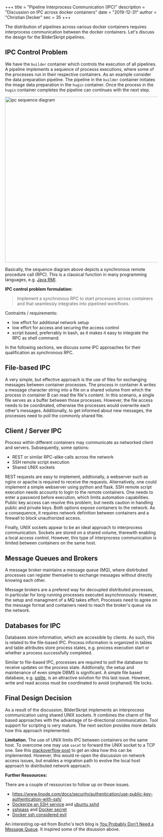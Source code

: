 +++
title = "Pipeline Interprocess Communication (IPC)"
description = "Discussion on IPC across docker containers"
date = "2019-12-31"
author = "Christian Decker"
sec = 35
+++

<style>
img {
  max-width: 100%;
  height: auto;
}
</style>

The distribution of pipelines across various docker containers requires interprocess communication between the docker containers. Let's discuss the design for the BilderSkript pipelines.

## IPC Control Problem

We have the `builder` container which controls the execution of all pipelines. A pipeline implements a  sequence of processs executions, where some of the processes run in their respective containers. As an example consider the data preparation pipeline. The pipeline in the `builder` container initiates the image data preparation in the `hugin` container. Once the process in the `hugin` container completes the pipeline can continues with the next step. 

<img src="uml/ipc_call.png" alt="ipc sequence diagram" width="546"/>

Basically, the sequence diagram above depicts a synchronous remote procedure call (RPC). This is a classical function in many programming languages, e.g. [Java RMI](https://en.wikipedia.org/wiki/Java_remote_method_invocation).

**IPC control problem formulation:** 
> Implement a synchronous RPC to start processes across containers and that seamlessly integrates into pipelined workflows.

Contraints / requirements:

* low effort for additional network setup
* low effort for access and securing the access control
* script based, preferrably in bash, as it makes it easy to integrate the RPC as shell command.

In the following sections, we discuss some IPC approaches for their qualification as synchronous RPC.

## File-based IPC

A very simple, but effective approach is the use of files for exchanging messages between container processes. The process in container A writes a message character string into a file on a shared volume from which the process in container B can read the file's content. In this scenario, a single file serves as a buffer between those processes. However, the file access needs to be coordinated, otherwise the processes would overwrite each other's messages. Additionally, to get informed about new messages, the processes need to poll the commonly shared file. 

## Client / Server IPC

Process within different containers may communicate as networked client and servers. Subsequently, some options:

* REST or similar RPC-alike calls across the network
* SSH remote script execution
* Shared UNIX sockets

REST requests are easy to implement, addtionally, a webserver such as nginx or apache is required to receive the requests. Alternatively, one could implement a simple webserver using python and flask. SSH remote script execution needs accounts to login to the remote containers. One needs to enter a password before execution, which limits automation capabilities. Public key access can resolve this problem, but needs caution in handling public and private keys. Both options expose containers to the network. As a consequence, it requires network definition between containers and a firewall to block unauthorized access.

Finally, UNIX sockets appear to be an ideal approach to interprocess communication. Sockets are stored on a  shared volume, therewith enabling a local access control. However, this type of interprocess communication is limited between containers on the same host.


## Message Queues and Brokers

A message broker maintains a message queue (MQ), where distirbuted processes can register themselve to exchange messages without directly knowing each other. 

Message brokers are a prefered way for decoupled distributed processes, in particular for long running processes executed asynchronously. However, the setup and managment of a MQ takes effort. Processes need to agree on the message format and containers need to reach the broker's queue via the network. 

## Databases for IPC

Databases store information, which are accessible by clients. As such, this is related to the file-based IPC. Process information is organized in tables and table attributes store process states, e.g. process execution start or whether a process successfully completed. 

Similar to file-based IPC, processes are required to poll the database to receive updates on the process state. Addtionally, the setup and maintenance of even simple DBMS is significant. A simple file based database, e.g. [sqlite](https://www.sqlite.org/index.html), is an attractive solution for this last issue. However, write and read access must be coordinated to avoid (orphaned) file locks.

## Final Design Decision

As a result of the discussion, BilderSkript implements an interprocess communication using shared UNIX sockets. It combines the charm of file based approaches with the advantage of bi-directional communication. Tool support for scripting is very mature. The next section provides more details how this approach implemented.

**Limitation.** The use of UNIX limits IPC between containers on the same host. To overcome one may use `socat` to forward the UNIX socket to a TCP one. See this [stackoverflow post](https://stackoverflow.com/questions/24956322/can-docker-port-forward-to-a-unix-file-socket-on-the-host-container) to get an idea how this can be implemented. However, this would re-open the discussion on network access issues, but enables a migration path to evolve the local host approach to distributed network approach. 


**Further Ressources:** 

There are a couple of ressources to follow up on these issues.

* https://www.linode.com/docs/security/authentication/use-public-key-authentication-with-ssh/
* [Dockerize an SSH service](https://docs.docker.com/engine/examples/running_ssh_service/) and [ubuntu sshd](https://hub.docker.com/r/rastasheep/ubuntu-sshd/)
* [sshpass](https://stackoverflow.com/questions/12202587/automatically-enter-ssh-password-with-script) and [Docker secret](https://docs.docker.com/engine/swarm/#build-support-for-docker-secrets-into-your-images)
* [Docker ssh considered evil](https://jpetazzo.github.io/2014/06/23/docker-ssh-considered-evil/)

An interesting op-ed from Bozho's tech blog is [You Probably Don’t Need a Message Queue](https://techblog.bozho.net/you-probably-dont-need-a-message-queue/). It inspired some of the disussion above.
